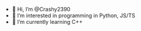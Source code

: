 - 👋 Hi, I’m @Crashy2390
- 👀 I’m interested in programming in Python, JS/TS
- 🌱 I’m currently learning C++

<!---
Crashy2390/Crashy2390 is a ✨ special ✨ repository because its `README.md` (this file) appears on your GitHub profile.
You can click the Preview link to take a look at your changes.
--->
